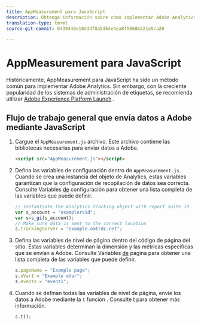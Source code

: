 ```yaml
---
title: AppMeasurement para JavaScript
description: Obtenga información sobre cómo implementar Adobe Analytics mediante JavaScript sin un sistema de administración de etiquetas.
translation-type: tm+mt
source-git-commit: 0439440e10dddf8a5d64e4ea8f9868b521e5ca20

---
```



# AppMeasurement para JavaScript

Históricamente, AppMeasurement para JavaScript ha sido un método común para implementar Adobe Analytics. Sin embargo, con la creciente popularidad de los sistemas de administración de etiquetas, se recomienda utilizar [Adobe Experience Platform Launch](../launch/overview.md) .

## Flujo de trabajo general que envía datos a Adobe mediante JavaScript

1. Cargue el `AppMeasurement.js` archivo. Este archivo contiene las bibliotecas necesarias para enviar datos a Adobe.

   ```html
   <script src="AppMeasurement.js"></script>
   ```

2. Defina las variables de configuración dentro de `AppMeasurement.js`. Cuando se crea una instancia del objeto de Analytics, estas variables garantizan que la configuración de recopilación de datos sea correcta. Consulte Variables [de](../vars/config-vars/configuration-variables.md) configuración para obtener una lista completa de las variables que puede definir.

   ```js
   // Instantiate the Analytics tracking object with report suite ID
   var s_account = "examplersid";
   var s=s_gi(s_account);
   // Make sure data is sent to the correct location
   s.trackingServer = "example.omtrdc.net";
   ```

3. Defina las variables de nivel de página dentro del código de página del sitio. Estas variables determinan la dimensión y las métricas específicas que se envían a Adobe. Consulte Variables [de](../vars/page-vars/page-variables.md) página para obtener una lista completa de las variables que puede definir.

   ```js
   s.pageName = "Example page";
   s.eVar1 = "Example eVar";
   s.events = "event1";
   ```

4. Cuando se definan todas las variables de nivel de página, envíe los datos a Adobe mediante la `t` función . Consulte [t](../vars/functions/t.md) para obtener más información.

   ```js
   s.t();
   ```
